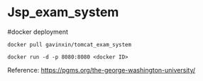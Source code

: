 # Jsp_exam_system

#docker deployment

```
docker pull gavinxin/tomcat_exam_system

docker run -d -p 8080:8080 <docker ID>

```


Reference:
https://pgms.org/the-george-washington-university/

